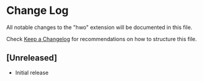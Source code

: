 # Change Log

All notable changes to the "hwo" extension will be documented in this file.

Check [Keep a Changelog](http://keepachangelog.com/) for recommendations on how to structure this file.

## [Unreleased]

- Initial release